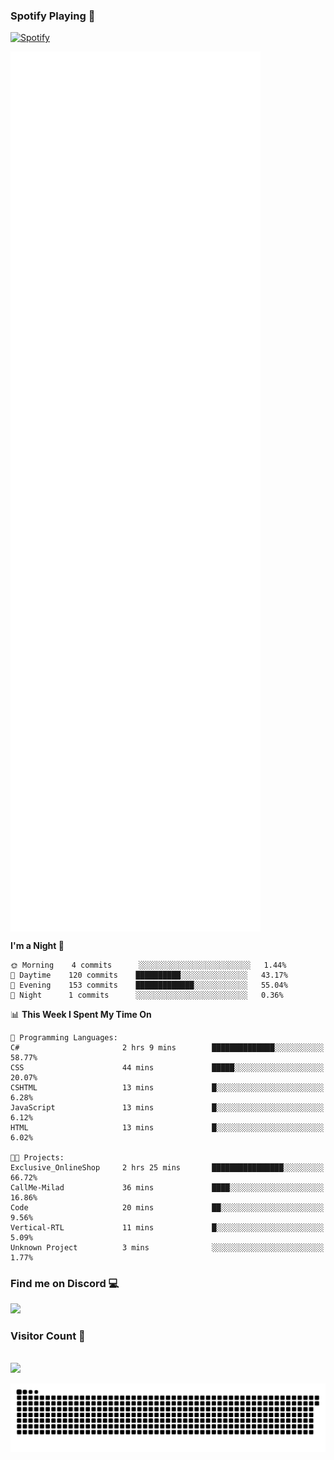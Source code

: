 ### Spotify Playing 🎵
[![Spotify](https://spotify-livestats-callme-milad.vercel.app/api/spotify)](https://open.spotify.com/user/314mrt6dxn5cqoxklh3thbwlr6by)

<img align="center" src="/github-metrics.svg" alt="Metrics" width="400">

<!--START_SECTION:waka-->
**I'm a Night 🦉** 

```text
🌞 Morning    4 commits      ░░░░░░░░░░░░░░░░░░░░░░░░░   1.44% 
🌆 Daytime    120 commits    ██████████░░░░░░░░░░░░░░░   43.17% 
🌃 Evening    153 commits    █████████████░░░░░░░░░░░░   55.04% 
🌙 Night      1 commits      ░░░░░░░░░░░░░░░░░░░░░░░░░   0.36%

```


📊 **This Week I Spent My Time On** 

```text
💬 Programming Languages: 
C#                       2 hrs 9 mins        ██████████████░░░░░░░░░░░   58.77% 
CSS                      44 mins             █████░░░░░░░░░░░░░░░░░░░░   20.07% 
CSHTML                   13 mins             █░░░░░░░░░░░░░░░░░░░░░░░░   6.28% 
JavaScript               13 mins             █░░░░░░░░░░░░░░░░░░░░░░░░   6.12% 
HTML                     13 mins             █░░░░░░░░░░░░░░░░░░░░░░░░   6.02%

🐱‍💻 Projects: 
Exclusive_OnlineShop     2 hrs 25 mins       ████████████████░░░░░░░░░   66.72% 
CallMe-Milad             36 mins             ████░░░░░░░░░░░░░░░░░░░░░   16.86% 
Code                     20 mins             ██░░░░░░░░░░░░░░░░░░░░░░░   9.56% 
Vertical-RTL             11 mins             █░░░░░░░░░░░░░░░░░░░░░░░░   5.09% 
Unknown Project          3 mins              ░░░░░░░░░░░░░░░░░░░░░░░░░   1.77%

```


<!--END_SECTION:waka-->

### Find me on Discord 💻
<a href="https://discord.gg/t35EjYprS6" rel="nofollow"> 
  <img src="https://discord.c99.nl/widget/theme-3/977957889358573609.png" data-canonical-src="https://discord.c99.nl/widget/theme-3/977957889358573609.png" style="max-width: 100%;"></a>

### Visitor Count 🔢
<p align="left"> 
  <br>
  <img src="https://profile-counter.glitch.me/callme-devil/count.svg" />
</p>

<img src="https://github.com/callme-devil/callme-devil/blob/output/github-contribution-grid-snake.svg" alt="snake" style="max-width: 100%;">

